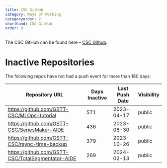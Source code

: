 ```yaml
---
title: CSC GitHub
category: Ways of Working
categoryorder: 2
shorthand: CSC-GitHub
order: 8
---
```


The CSC GitHub can be found here – <a href="https://github.com/GSTT-CSC/">CSC Github</a>.

# Inactive Repositories

The following repos have not had a push event for more than 180 days:

| Repository URL | Days Inactive | Last Push Date | Visibility |
| --- | --- | --- | --- |
| https://github.com/GSTT-CSC/MLOps-tutorial | 571 | 2023-04-17 | public |
| https://github.com/GSTT-CSC/SeriesMaker-AIDE | 436 | 2023-08-30 | public |
| https://github.com/GSTT-CSC/rsync-time-backup | 379 | 2023-10-26 | public |
| https://github.com/GSTT-CSC/TotalSegmentator-AIDE | 269 | 2024-02-13 | public |
